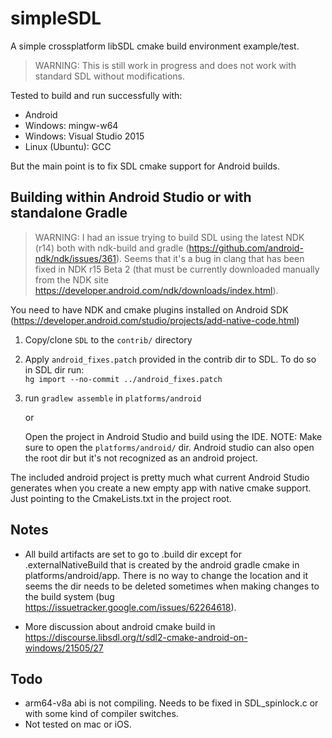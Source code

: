 
# simpleSDL

A simple crossplatform libSDL cmake build environment example/test.

> WARNING: This is still work in progress and does not work with standard
> SDL without modifications.

Tested to build and run successfully with:
  - Android
  - Windows: mingw-w64
  - Windows: Visual Studio 2015
  - Linux (Ubuntu): GCC

But the main point is to fix SDL cmake support for Android builds.



Building within Android Studio or with standalone Gradle
--------------------------------------------------------

> WARNING: I had an issue trying to build SDL using the latest NDK (r14) both
> with ndk-build and gradle (https://github.com/android-ndk/ndk/issues/361).
> Seems that it's a bug in clang that has been fixed in NDK r15 Beta 2 (that
> must be currently downloaded manually from the NDK site
> https://developer.android.com/ndk/downloads/index.html).

You need to have NDK and cmake plugins installed on Android SDK
(https://developer.android.com/studio/projects/add-native-code.html)

1. Copy/clone `SDL` to the `contrib/` directory

1. Apply `android_fixes.patch` provided in the contrib dir to SDL. To do so in SDL dir run:  
  `hg import --no-commit ../android_fixes.patch`

1. run `gradlew assemble` in `platforms/android`

   or

   Open the project in Android Studio and build using the IDE. NOTE: Make sure
   to open the `platforms/android/` dir. Android studio can also
   open the root dir but it's not recognized as an android project.

The included android project is pretty much what current Android Studio
generates when you create a new empty app with native cmake support. Just
pointing to the CmakeLists.txt in the project root.



Notes
-----

- All build artifacts are set to go to .build dir except for .externalNativeBuild
that is created by the android gradle cmake in platforms/android/app.
There is no way to change the location and it seems the dir needs to be deleted
sometimes when making changes to the build system (bug
  https://issuetracker.google.com/issues/62264618).

- More discussion about android cmake build in
https://discourse.libsdl.org/t/sdl2-cmake-android-on-windows/21505/27

Todo
----

- arm64-v8a abi is not compiling. Needs to be fixed in SDL_spinlock.c or with
some kind of compiler switches.
- Not tested on mac or iOS.
